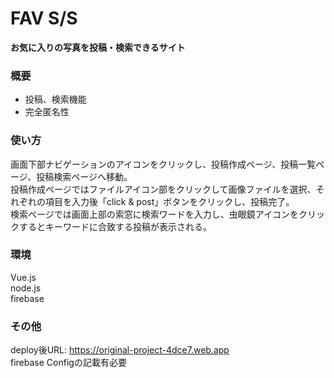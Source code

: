 # FAV S/S
**お気に入りの写真を投稿・検索できるサイト**

### 概要
- 投稿、検索機能
- 完全匿名性

### 使い方
画面下部ナビゲーションのアイコンをクリックし、投稿作成ページ、投稿一覧ページ、投稿検索ページへ移動。  
投稿作成ページではファイルアイコン部をクリックして画像ファイルを選択、それぞれの項目を入力後「click & post」ボタンをクリックし、投稿完了。  
検索ページでは画面上部の索窓に検索ワードを入力し、虫眼鏡アイコンをクリックするとキーワードに合致する投稿が表示される。  

### 環境
Vue.js  
node.js  
firebase  

### その他
deploy後URL: https://original-project-4dce7.web.app  
firebase Configの記載有必要  

